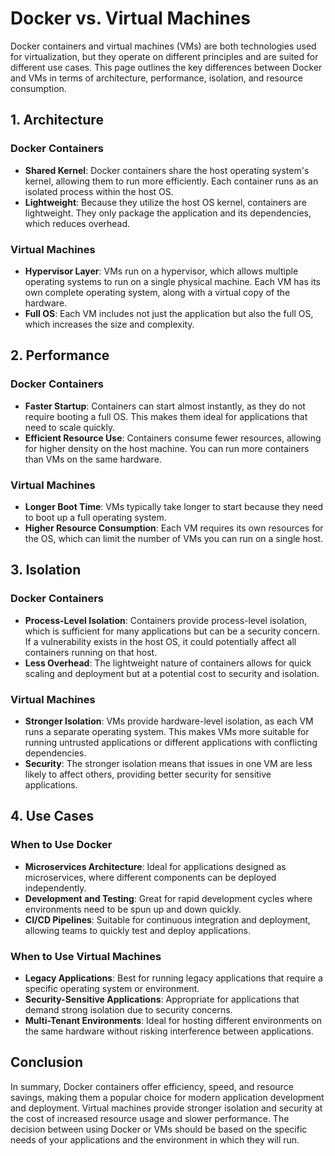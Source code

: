 # Docker vs. Virtual Machines

Docker containers and virtual machines (VMs) are both technologies used for virtualization, but they operate on different principles and are suited for different use cases. This page outlines the key differences between Docker and VMs in terms of architecture, performance, isolation, and resource consumption.

## 1. Architecture

### Docker Containers
- **Shared Kernel**: Docker containers share the host operating system's kernel, allowing them to run more efficiently. Each container runs as an isolated process within the host OS.
- **Lightweight**: Because they utilize the host OS kernel, containers are lightweight. They only package the application and its dependencies, which reduces overhead.

### Virtual Machines
- **Hypervisor Layer**: VMs run on a hypervisor, which allows multiple operating systems to run on a single physical machine. Each VM has its own complete operating system, along with a virtual copy of the hardware.
- **Full OS**: Each VM includes not just the application but also the full OS, which increases the size and complexity.

## 2. Performance

### Docker Containers
- **Faster Startup**: Containers can start almost instantly, as they do not require booting a full OS. This makes them ideal for applications that need to scale quickly.
- **Efficient Resource Use**: Containers consume fewer resources, allowing for higher density on the host machine. You can run more containers than VMs on the same hardware.

### Virtual Machines
- **Longer Boot Time**: VMs typically take longer to start because they need to boot up a full operating system.
- **Higher Resource Consumption**: Each VM requires its own resources for the OS, which can limit the number of VMs you can run on a single host.

## 3. Isolation

### Docker Containers
- **Process-Level Isolation**: Containers provide process-level isolation, which is sufficient for many applications but can be a security concern. If a vulnerability exists in the host OS, it could potentially affect all containers running on that host.
- **Less Overhead**: The lightweight nature of containers allows for quick scaling and deployment but at a potential cost to security and isolation.

### Virtual Machines
- **Stronger Isolation**: VMs provide hardware-level isolation, as each VM runs a separate operating system. This makes VMs more suitable for running untrusted applications or different applications with conflicting dependencies.
- **Security**: The stronger isolation means that issues in one VM are less likely to affect others, providing better security for sensitive applications.

## 4. Use Cases

### When to Use Docker
- **Microservices Architecture**: Ideal for applications designed as microservices, where different components can be deployed independently.
- **Development and Testing**: Great for rapid development cycles where environments need to be spun up and down quickly.
- **CI/CD Pipelines**: Suitable for continuous integration and deployment, allowing teams to quickly test and deploy applications.

### When to Use Virtual Machines
- **Legacy Applications**: Best for running legacy applications that require a specific operating system or environment.
- **Security-Sensitive Applications**: Appropriate for applications that demand strong isolation due to security concerns.
- **Multi-Tenant Environments**: Ideal for hosting different environments on the same hardware without risking interference between applications.

## Conclusion

In summary, Docker containers offer efficiency, speed, and resource savings, making them a popular choice for modern application development and deployment. Virtual machines provide stronger isolation and security at the cost of increased resource usage and slower performance. The decision between using Docker or VMs should be based on the specific needs of your applications and the environment in which they will run.
